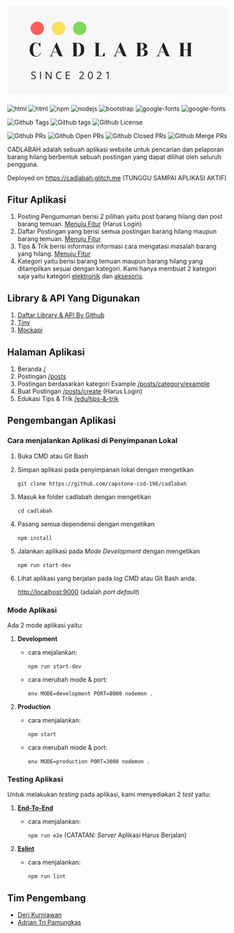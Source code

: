 # <img src="public/images/readme-brand.jpeg">
![html](https://img.shields.io/static/v1?message=HTML&logo=html5&labelColor=5c5c5c&color=1182c3&label=%20)
![html](https://img.shields.io/static/v1?message=Javascript&logo=javascript&labelColor=5c5c5c&color=1182c3&label=%20)
![npm](https://img.shields.io/static/v1?message=npm&logo=npm&labelColor=5c5c5c&color=1182c3&label=%20)
![nodejs](https://img.shields.io/static/v1?message=Node%20Js&logo=node.js&labelColor=5c5c5c&color=1182c3&label=%20)
![bootstrap](https://img.shields.io/static/v1?message=Bootstrap%205&logo=bootstrap&labelColor=5c5c5c&color=1182c3&label=%20)
![google-fonts](https://img.shields.io/static/v1?message=Chakra%20Petch&logo=googlefonts&labelColor=5c5c5c&color=1182c3&label=%20)
![google-fonts](https://badgen.net/badge/icon/airbnb?icon=airbnb&label)

![Github Tags](https://badgen.net/github/contributors/capstone-csd-196/cadlabah)
![Github tags](https://badgen.net/github/tags/capstone-csd-196/cadlabah)
![Github License](https://badgen.net/github/license/capstone-csd-196/cadlabah)

![Github PRs](https://badgen.net/github/prs/capstone-csd-196/cadlabah)
![Github Open PRs](https://badgen.net/github/open-prs/capstone-csd-196/cadlabah)
![Github Closed PRs](https://badgen.net/github/closed-prs/capstone-csd-196/cadlabah)
![Github Merge PRs](https://badgen.net/github/merged-prs/capstone-csd-196/cadlabah)


CADLABAH adalah sebuah aplikasi website untuk pencarian dan pelaporan barang hilang berbentuk sebuah postingan yang dapat dilihat oleh seluruh pengguna.

Deployed on https://cadlabah.glitch.me (TUNGGU SAMPAI APLIKASI AKTIF)

## Fitur Aplikasi
1. Posting Pengumuman berisi 2 pilihan yaitu post barang hilang dan post barang temuan. [Menuju Fitur](https://cadlabah.glitch.me/post/create) (Harus Login)
2. Daftar Postingan yang berisi semua postingan barang hilang maupun barang temuan. [Menuju Fitur](https://cadlabah.glitch.me/posts)
3. Tips & Trik berisi informasi informasi cara mengatasi masalah barang yang hilang. [Menuju Fitur](https://cadlabah.glitch.me/edu/tips-dan-trik)
4. Kategori yaitu berisi barang temuan maupun barang hilang yang ditampilkan sesuai dengan  kategori. Kami hanya membuat 2 kategori saja yaitu kategori [elektronik](https://cadlabah.glitch.me/posts/category/electronic) dan [aksesoris](https://cadlabah.glitch.me/posts/category/accessories).

## Library & API Yang Digunakan
1. [Daftar Library & API By Github](https://github.com/Capstone-CSD-196/cadlabah/network/dependencies)
2. [Tiny](https://www.tiny.cloud/about)
3. [Mockapi](https://mockapi.io/about)


## Halaman Aplikasi
1. Beranda [/](https://cadlabah.glitch.me/)
2. Postingan [/posts](https://cadlabah.glitch.me/posts)
2. Postingan berdasarkan kategori Example [/posts/category/example](https://cadlabah.glitch.me/posts/category/example)
3. Buat Postingan [/posts/create](https://cadlabah.glitch.me/post/create) (Harus Login)
4. Edukasi Tips & Trik [/edu/tips-&-trik](https://cadlabah.glitch.me/edu/tips-&-trik)

## Pengembangan Aplikasi

### Cara menjalankan Aplikasi di Penyimpanan Lokal
1. Buka CMD atau Git Bash
2. Simpan aplikasi pada penyimpanan lokal dengan mengetikan

    `git clone https://github.com/capstone-csd-196/cadlabah`

3. Masuk ke folder cadlabah dengan mengetikan
    
    `cd cadlabah`

4. Pasang semua dependensi dengan mengetikan 

    `npm install`

5. Jalankan aplikasi pada *Mode Development* dengan mengetikan 
    
    `npm run start-dev`

6. Lihat aplikasi yang berjalan pada *log* CMD atau Git Bash anda. 

    [http://localhost:9000](http://localhost:8080) (adalah *port default*)

### Mode Aplikasi
Ada 2 mode aplikasi yaitu:
1. **Development**
    - cara mejalankan:
    
      `npm run start-dev`

    - cara merubah mode & port:
      
      `env MODE=development PORT=8000 nodemon .`

2. **Production**
    - cara menjalankan: 
    
      `npm start`

    - cara merubah mode & port: 
    
      `env MODE=production PORT=3000 nodemon .`

### Testing Aplikasi
Untuk melakukan *testing* pada aplikasi, kami menyediakan 2 *test* yaitu:
1. **[End-To-End](https://www.npmjs.com/package/e2e)**
    - cara menjalankan: 
    
      `npm run e2e` (CATATAN: *Server* Aplikasi Harus Berjalan)

2. **[Eslint](https://www.npmjs.com/package/eslint)**
    - cara menjalankan: 
    
      `npm run lint`

## Tim Pengembang
 - [Deri Kurniawan](https://github.com/deri-kurniawan)
 - [Adrian Tri Pamungkas](https://github.com/adriantrip25)